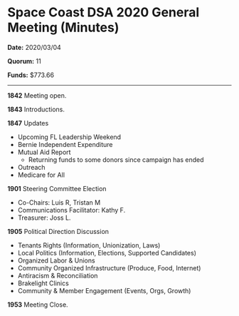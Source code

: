 Space Coast DSA 2020 General Meeting (Minutes)
==============================================

**Date:** 2020/03/04

**Quorum:** 11

**Funds:** $773.66

----------------

**1842** Meeting open.

**1843** Introductions.

**1847** Updates
- Upcoming FL Leadership Weekend
- Bernie Independent Expenditure
- Mutual Aid Report
  - Returning funds to some donors since campaign has ended
- Outreach
- Medicare for All

**1901** Steering Committee Election
- Co-Chairs: Luis R, Tristan M
- Communications Facilitator: Kathy F.
- Treasurer: Joss L.

**1905** Political Direction Discussion
- Tenants Rights (Information, Unionization, Laws)
- Local Politics (Information, Elections, Supported Candidates)
- Organized Labor & Unions
- Community Organized Infrastructure (Produce, Food, Internet)
- Antiracism & Reconciliation
- Brakelight Clinics
- Community & Member Engagement (Events, Orgs, Growth)

**1953** Meeting Close.
